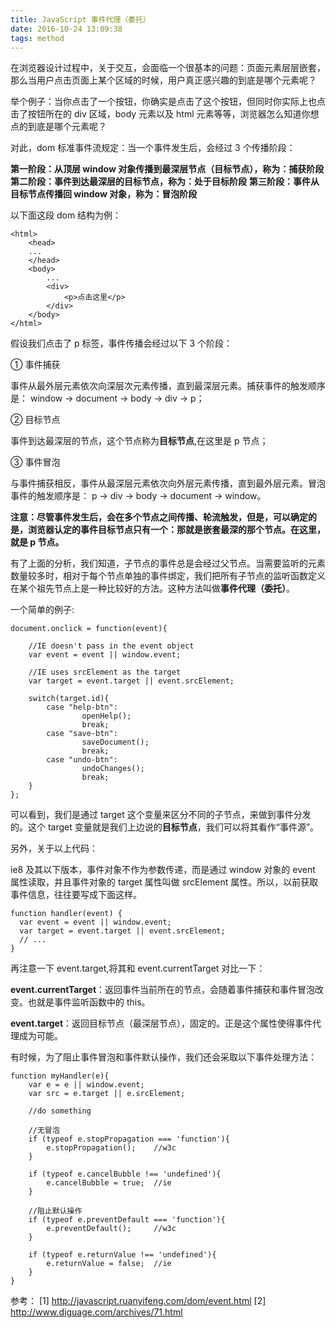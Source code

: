 ```yaml
---
title: JavaScript 事件代理（委托）
date: 2016-10-24 13:09:38
tags: method
---
```


在浏览器设计过程中，关于交互，会面临一个很基本的问题：页面元素层层嵌套，那么当用户点击页面上某个区域的时候，用户真正感兴趣的到底是哪个元素呢？

举个例子：当你点击了一个按钮，你确实是点击了这个按钮，但同时你实际上也点击了按钮所在的 div 区域，body 元素以及 html 元素等等，浏览器怎么知道你想点的到底是哪个元素呢？

对此，dom 标准事件流规定：当一个事件发生后，会经过 3 个传播阶段：

<!-- more -->

**第一阶段：从顶层 window 对象传播到最深层节点（目标节点），称为：捕获阶段**
**第二阶段：事件到达最深层的目标节点，称为：处于目标阶段**
**第三阶段：事件从目标节点传播回 window 对象，称为：冒泡阶段**

以下面这段 dom 结构为例：

```
<html>
	<head>
    ...
	</head>
	<body>
        ...
		<div>
			<p>点击这里</p>
		</div>
	</body>
</html>
```
假设我们点击了 p 标签，事件传播会经过以下 3 个阶段：

① 事件捕获 

事件从最外层元素依次向深层次元素传播，直到最深层元素。捕获事件的触发顺序是：
window -> document -> body -> div -> p；

② 目标节点

事件到达最深层的节点，这个节点称为**目标节点**,在这里是 p 节点；

③ 事件冒泡

与事件捕获相反，事件从最深层元素依次向外层元素传播，直到最外层元素。冒泡事件的触发顺序是：
p -> div -> body -> document -> window。

**注意：尽管事件发生后，会在多个节点之间传播、轮流触发，但是，可以确定的是，浏览器认定的事件目标节点只有一个：那就是嵌套最深的那个节点。在这里，就是 p 节点。**

有了上面的分析，我们知道，子节点的事件总是会经过父节点。当需要监听的元素数量较多时，相对于每个节点单独的事件绑定，我们把所有子节点的监听函数定义在某个祖先节点上是一种比较好的方法。这种方法叫做**事件代理（委托）**。

一个简单的例子:

```
document.onclick = function(event){

    //IE doesn't pass in the event object
    var event = event || window.event;

    //IE uses srcElement as the target
    var target = event.target || event.srcElement;

    switch(target.id){
        case "help-btn":
                openHelp();
                break;
        case "save-btn":
                saveDocument();
                break;
        case "undo-btn":
                undoChanges();
                break;
    }
};
```

可以看到，我们是通过 target 这个变量来区分不同的子节点，来做到事件分发的。这个 target 变量就是我们上边说的**目标节点**，我们可以将其看作“事件源”。

另外，关于以上代码：

ie8 及其以下版本，事件对象不作为参数传递，而是通过 window 对象的 event 属性读取，并且事件对象的 target 属性叫做 srcElement 属性。所以，以前获取事件信息，往往要写成下面这样。

```
function handler(event) {
  var event = event || window.event;
  var target = event.target || event.srcElement;
  // ...
}
```

再注意一下 event.target,将其和 event.currentTarget 对比一下：

**event.currentTarget**：返回事件当前所在的节点，会随着事件捕获和事件冒泡改变。也就是事件监听函数中的 this。

**event.target**：返回目标节点（最深层节点），固定的。正是这个属性使得事件代理成为可能。

有时候，为了阻止事件冒泡和事件默认操作，我们还会采取以下事件处理方法：

```
function myHandler(e){
    var e = e || window.event;
    var src = e.target || e.srcElement;

    //do something

    //无冒泡
    if (typeof e.stopPropagation === 'function'){
        e.stopPropagation();    //w3c
    }

    if (typeof e.cancelBubble !== 'undefined'){
        e.cancelBubble = true;  //ie
    }

    //阻止默认操作
    if (typeof e.preventDefault === 'function'){
        e.preventDefault();     //w3c
    }

    if (typeof e.returnValue !== 'undefined'){
        e.returnValue = false;  //ie
    }
}
```



参考：
[1] http://javascript.ruanyifeng.com/dom/event.html
[2] http://www.diguage.com/archives/71.html
